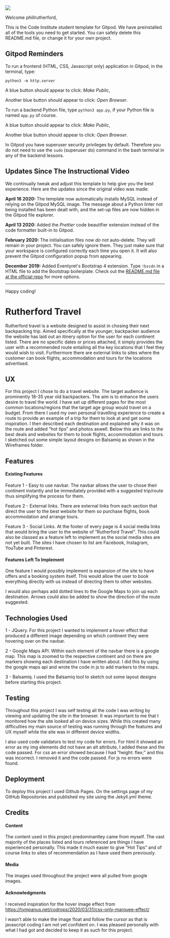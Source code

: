 <img src="https://codeinstitute.s3.amazonaws.com/fullstack/ci_logo_small.png" style="margin: 0;">

Welcome phillrutherford,

This is the Code Institute student template for Gitpod. We have preinstalled all of the tools you need to get started. You can safely delete this README.md file, or change it for your own project.

## Gitpod Reminders

To run a frontend (HTML, CSS, Javascript only) application in Gitpod, in the terminal, type:

`python3 -m http.server`

A blue button should appear to click: *Make Public*,

Another blue button should appear to click: *Open Browser*.

To run a backend Python file, type `python3 app.py`, if your Python file is named `app.py` of course.

A blue button should appear to click: *Make Public*,

Another blue button should appear to click: *Open Browser*.

In Gitpod you have superuser security privileges by default. Therefore you do not need to use the `sudo` (superuser do) command in the bash terminal in any of the backend lessons.

## Updates Since The Instructional Video

We continually tweak and adjust this template to help give you the best experience. Here are the updates since the original video was made:

**April 16 2020:** The template now automatically installs MySQL instead of relying on the Gitpod MySQL image. The message about a Python linter not being installed has been dealt with, and the set-up files are now hidden in the Gitpod file explorer.

**April 13 2020:** Added the _Prettier_ code beautifier extension instead of the code formatter built-in to Gitpod.

**February 2020:** The initialisation files now _do not_ auto-delete. They will remain in your project. You can safely ignore them. They just make sure that your workspace is configured correctly each time you open it. It will also prevent the Gitpod configuration popup from appearing.

**December 2019:** Added Eventyret's Bootstrap 4 extension. Type `!bscdn` in a HTML file to add the Bootstrap boilerplate. Check out the <a href="https://github.com/Eventyret/vscode-bcdn" target="_blank">README.md file at the official repo</a> for more options.

--------

Happy coding!




# Rutherford Travel

Rutherford travel is a website designed to assist in chosing their next backpacking trip. 
Aimed specifically at the younger, backpacker audience the website has laid out an itinery option for the user for each continent listed.
There are no specific dates or prices attached, it simply provides the user with a recommended route entailing all the key locations that I feel they would wish to visit.
Furthermore there are external links to sites where the customer can book flights, accommodation and tours for the locations advertised.

## UX

For this project I chose to do a travel website. The target audience is prominently 18-35 year old backpackers. The aim is to enhance the users desire to travel the world. I have set up different pages for the most common locations/regions that the target age group would travel on a budget. From there I used my own personal travelling experience to create a route to provide an example of a trip for them to look at and get some inspiration. I then described each destination and explained why it was on the route and added “hot tips” and photos aswell. Below this are links to the best deals and websites for them to book flights, accommodation and tours. I sketched out some simple layout designs on Balsamiq as shown in the Wireframes folder. 


## Features 

#### Existing Features

Feature 1 - Easy to use navbar. The navbar allows the user to chose their continent instantly and be immediately provided with a suggested trip/route thus simplifying the process for them.

Feature 2 - External links. There are external links from each section that direct the user to the best website for them so purchase flights, book accommodation and arrange tours.

Feature 3 - Social Links. At the footer of every page is 4 social media links that would bring the user to the website of “Rutherford Travel”. This could also be classed as a feature left to implement as the social media sites are not yet built. The sites I have chosen to list are Facebook, Instagram, YouTube and Pinterest.

#### Features Left To Implement

One feature I would possibly implement is expansion of the site to have offers and a booking system itself. This would allow the user to book everything directly with us instead of directing them to other websites.

I would also perhaps add dotted lines to the Google Maps to join up each destination. Arrows could also be added to show the direction of the route suggested.

## Technologies Used

1 - JQuery. For this project I wanted to implement a hover effect that produced a different image depending on which continent they were hovering over on the navbar. 

2 - Google Maps API. Within each element of the navbar there is a google map. This map is zoomed to the respective continent and on there are markers showing each destination I have written about. I did this by using the google maps api and wrote the code in js to add markers to the maps. 

3 - Balsamiq. I used the Balsamiq tool to sketch out some layout designs before starting this project.
## Testing

Throughout this project I was self testing all the code I was writing by viewing and updating the site in the browser. It was important to me that I monitored how the site looked all on device sizes. While this created many difficulties my main source of testing was running through the features and UX myself while the site was in different device widths.

I also used code validators to test my code for errors. 
For html it showed an error as my img elements did not have an alt attribute, I added these and the code passed.
For css an error showed because I had “height: flex;” and this was incorrect. I removed it and the code passed.
For js no errors were found.

## Deployment

To deploy this project I used Github Pages. On the settings page of my GitHub Repositories and published my site using the Jekyll.yml theme.

## Credits

#### Content

The content used in this project predominantley came from myself. The vast majority of the places listed and tours referenced are things I have experienced personally. This made it much easier to give “Hot Tips” and of course links to sites of recommendation as I have used them previously.

#### Media

The images used throughout the project were all pulled from google images. 

#### Acknowledgments

I received inspiration for the hover image effect from https://tympanus.net/codrops/2020/03/31/css-only-marquee-effect/ 

I wasn’t able to make the image float and follow the cursor as that is javascript coding I am not yet confident on. I was pleased personally with what I had got and decided to keep it as such for this project.
